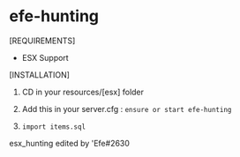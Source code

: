 # efe-hunting

[REQUIREMENTS]
  
* ESX Support
  
[INSTALLATION]

1) CD in your resources/[esx] folder

2) Add this in your server.cfg :
``ensure or start efe-hunting``

3) ``import items.sql``


esx_hunting edited by 'Efe#2630
